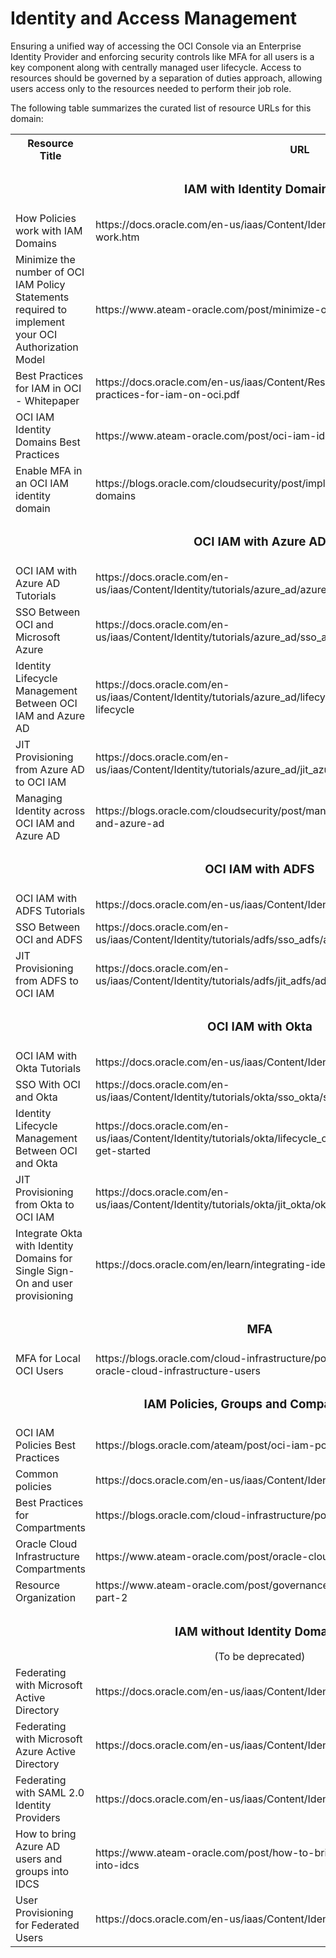 # Identity and Access Management

Ensuring a unified way of accessing the OCI Console via an Enterprise Identity Provider and enforcing security controls like MFA for all users is a key component along with centrally managed user lifecycle. Access to resources should be governed by a separation of duties approach, allowing users access only to the resources needed to perform their job role. 

The following table summarizes the curated list of resource URLs for this domain:
<table>
  <tr>
    <th>Resource Title</th>
    <th>URL</th>
  </tr>
  <tr>
    <td colspan="2" align="center"><h3>IAM with Identity Domains</h3></td>
  </tr>
  <tr>
    <td>How Policies work with IAM Domains</td>
    <td>https://docs.oracle.com/en-us/iaas/Content/Identity/policieshow/how-policies-work.htm</td>
  </tr>
  <tr>
    <td>Minimize the number of OCI IAM Policy Statements required to implement your OCI Authorization Model</td>
    <td>https://www.ateam-oracle.com/post/minimize-oci-iam-policy-statements-part-1</td>
  </tr>
  <tr>
    <td>Best Practices for IAM in OCI - Whitepaper</td>
    <td>https://docs.oracle.com/en-us/iaas/Content/Resources/Assets/whitepapers/best-practices-for-iam-on-oci.pdf</td>
  </tr>
  <tr>
    <td>OCI IAM Identity Domains Best Practices</td>
    <td>https://www.ateam-oracle.com/post/oci-iam-identity-domains-best-practices</td>
  </tr>
  <tr>
    <td>Enable MFA in an OCI IAM identity domain</td>
    <td> https://blogs.oracle.com/cloudsecurity/post/implementing-mfa-oci-iam-identity-domains</td>
  </tr>
  <tr>
    <td colspan="2" align="center"><h3>OCI IAM with Azure AD</h3></td>
  </tr>
  <tr>
    <td>OCI IAM with Azure AD Tutorials</td>
    <td>https://docs.oracle.com/en-us/iaas/Content/Identity/tutorials/azure_ad/azure_ad_tutorials.htm</td>
  </tr>
  <tr>
    <td>SSO Between OCI and Microsoft Azure</td>
    <td>https://docs.oracle.com/en-us/iaas/Content/Identity/tutorials/azure_ad/sso_azure/azure_sso.htm#azure-sso</td>
  </tr>
  <tr>
    <td>Identity Lifecycle Management Between OCI IAM and Azure AD</td>
    <td> https://docs.oracle.com/en-us/iaas/Content/Identity/tutorials/azure_ad/lifecycle_azure/azure_lifecycle.htm#azure-lifecycle</td>
  </tr>
  <tr>
    <td>JIT Provisioning from Azure AD to OCI IAM</td>
    <td>https://docs.oracle.com/en-us/iaas/Content/Identity/tutorials/azure_ad/jit_azure/azure_jit.htm#jit-get-started</td>
  </tr>
  <tr>
    <td>Managing Identity across OCI IAM and Azure AD</td>
    <td>https://blogs.oracle.com/cloudsecurity/post/managing-identity-across-oci-iam-and-azure-ad</td>
  </tr>
  <tr>
    <td colspan="2" align="center"><h3>OCI IAM with ADFS</h3></td>
  </tr>
  <tr>
    <td>OCI IAM with ADFS Tutorials</td>
    <td>https://docs.oracle.com/en-us/iaas/Content/Identity/tutorials/adfs/adfs_tutorials.htm</td>
  </tr>
  <tr>
    <td>SSO Between OCI and ADFS</td>
    <td>https://docs.oracle.com/en-us/iaas/Content/Identity/tutorials/adfs/sso_adfs/adfs_sso.htm#azure-sso</td>
  </tr>
  <tr>
    <td>JIT Provisioning from ADFS to OCI IAM</td>
    <td> https://docs.oracle.com/en-us/iaas/Content/Identity/tutorials/adfs/jit_adfs/adfs_jit.htm#jit-get-started</td>
  </tr>
  <tr>
    <td colspan="2" align="center"><h3>OCI IAM with Okta</h3></td>
  </tr>
  <tr>
    <td>OCI IAM with Okta Tutorials</td>
    <td>https://docs.oracle.com/en-us/iaas/Content/Identity/tutorials/okta/okta_tutorials.htm</td>
  </tr>
  <tr>
    <td>SSO With OCI and Okta</td>
    <td>https://docs.oracle.com/en-us/iaas/Content/Identity/tutorials/okta/sso_okta/sso_okta.htm#sso-get-started</td>
  </tr>
  <tr>
    <td>Identity Lifecycle Management Between OCI and Okta</td>
    <td> https://docs.oracle.com/en-us/iaas/Content/Identity/tutorials/okta/lifecycle_okta/okta-lifecycle.htm#lifecycle-get-started</td>
  </tr>
  <tr>
    <td>JIT Provisioning from Okta to OCI IAM</td>
    <td>https://docs.oracle.com/en-us/iaas/Content/Identity/tutorials/okta/jit_okta/okta_jit.htm#jit-get-started</td>
  </tr>
  <tr>
    <td>Integrate Okta with Identity Domains for Single Sign-On and user provisioning</td>
    <td> https://docs.oracle.com/en/learn/integrating-identity-domains-with-okta/index.html</td>
  </tr>
   <tr>
    <td colspan="2" align="center"><h3>MFA</strong></h3></td>
  </tr>
   <tr>
    <td>MFA for Local OCI Users</td>
    <td>https://blogs.oracle.com/cloud-infrastructure/post/multi-factor-authentication-for-oracle-cloud-infrastructure-users</td>
  </tr>
   <tr>
    <td colspan="2" align="center" id="iam"><h3>IAM Policies, Groups and Compartments</h3></td>
  </tr>
   <tr>
    <td>OCI IAM Policies Best Practices</td>
    <td>https://blogs.oracle.com/ateam/post/oci-iam-policies-best-practices</td>
  </tr>
  <tr>
    <td>Common policies</td>
    <td>https://docs.oracle.com/en-us/iaas/Content/Identity/Concepts/commonpolicies.htm</td>
  </tr>
  <tr>
    <td>Best Practices for Compartments</td>
    <td>https://blogs.oracle.com/cloud-infrastructure/post/best-practices-for-compartments</td>
  </tr>
  <tr>
    <td>Oracle Cloud Infrastructure Compartments</td>
    <td>https://www.ateam-oracle.com/post/oracle-cloud-infrastructure-compartments</td>
  </tr>
  <tr>
    <td>Resource Organization</td>
    <td>https://www.ateam-oracle.com/post/governance-the-key-ingredient-to-success-part-2</td>
  </tr>
  <tr>
    <td colspan="2" align="center"><h3>IAM without Identity Domains</h3> (To be deprecated)</td>
  </tr>
   <tr>
    <td>Federating with Microsoft Active Directory</td>
    <td>https://docs.oracle.com/en-us/iaas/Content/Identity/Tasks/federatingADFS.htm</td>
  </tr>
  <tr>
    <td>Federating with Microsoft Azure Active Directory</td>
    <td>https://docs.oracle.com/en-us/iaas/Content/Identity/Tasks/federatingADFSazure.htm</td>
  </tr>
  <tr>
    <td>Federating with SAML 2.0 Identity Providers</td>
    <td>https://docs.oracle.com/en-us/iaas/Content/Identity/Tasks/federatingSAML.htm</td>
  </tr>
  <tr>
    <td>How to bring Azure AD users and groups into IDCS</td>
    <td>https://www.ateam-oracle.com/post/how-to-bring-azure-ad-users-and-groups-into-idcs</td>
  </tr>
  <tr>
    <td>User Provisioning for Federated Users</td>
    <td>https://docs.oracle.com/en-us/iaas/Content/Identity/Tasks/usingscim.htm</td>
  </tr>
</table>


